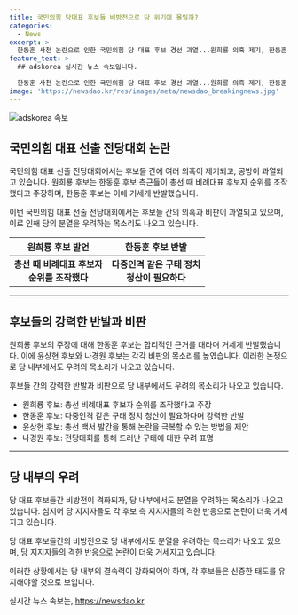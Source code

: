```yaml
---
title: 국민의힘 당대표 후보들 비방전으로 당 위기에 몰릴까?
categories:
  - News
excerpt: >
  한동훈 사천 논란으로 인한 국민의힘 당 대표 후보 경선 과열...원희룡 의혹 제기, 한동훈 반발에 윤상현·나경원 비판 - 사회적 관심 부각, 당내 분열 우려까지 나오는 열흘 전당대회 현장.
feature_text: >
  ## adskorea 실시간 뉴스 속보입니다.

  한동훈 사천 논란으로 인한 국민의힘 당 대표 후보 경선 과열...원희룡 의혹 제기, 한동훈 반발에 윤상현·나경원 비판 - 사회적 관심 부각, 당내 분열 우려까지 나오는 열흘 전당대회 현장.
image: 'https://newsdao.kr/res/images/meta/newsdao_breakingnews.jpg'
---
```


<p><img src="https://newsdao.kr/res/images/meta/newsdao_breakingnews.jpg" alt="adskorea 속보" /></p>

<h2 data-ke-size="size26">국민의힘 대표 선출 전당대회 논란</h2>

<p>국민의힘 대표 선출 전당대회에서는 후보들 간에 여러 의혹이 제기되고, 공방이 과열되고 있습니다. 원희룡 후보는 한동훈 후보 측근들이 총선 때 비례대표 후보자 순위를 조작했다고 주장하며, 한동훈 후보는 이에 거세게 반발했습니다.</p>

<p data-ke-size="size16">이번 국민의힘 대표 선출 전당대회에서는 후보들 간의 의혹과 비판이 과열되고 있으며, 이로 인해 당의 분열을 우려하는 목소리도 나오고 있습니다.</p>

<table style="width: 70%;">
<thead>
    <tr>
        <th>원희룡 후보 발언</th>
        <th>한동훈 후보 반발</th>
    </tr>
</thead>
<tbody>
    <tr>
        <td style="text-align: center; height: 17px;"><b>총선 때 비례대표 후보자 순위를 조작했다</b></td>
        <td style="text-align: center; height: 17px;"><b>다중인격 같은 구태 정치 청산이 필요하다</b></td>
    </tr>
</tbody>
</table>

<hr />

<h2 data-ke-size="size26">후보들의 강력한 반발과 비판</h2>

<p>원희룡 후보의 주장에 대해 한동훈 후보는 합리적인 근거를 대라며 거세게 반발했습니다. 이에 윤상현 후보와 나경원 후보는 각각 비판의 목소리를 높였습니다. 이러한 논쟁으로 당 내부에서도 우려의 목소리가 나오고 있습니다.</p>

<p data-ke-size="size16">후보들 간의 강력한 반발과 비판으로 당 내부에서도 우려의 목소리가 나오고 있습니다.</p>

<ul>
    <li>원희룡 후보: 총선 비례대표 후보자 순위를 조작했다고 주장</li>
    <li>한동훈 후보: 다중인격 같은 구태 정치 청산이 필요하다며 강력한 반발</li>
    <li>윤상현 후보: 총선 백서 발간을 통해 논란을 극복할 수 있는 방법을 제안</li>
    <li>나경원 후보: 전당대회를 통해 드러난 구태에 대한 우려 표명</li>
</ul>

<hr />

<h2 data-ke-size="size26">당 내부의 우려</h2>

<p>당 대표 후보들간 비방전이 격화되자, 당 내부에서도 분열을 우려하는 목소리가 나오고 있습니다. 심지어 당 지지자들도 각 후보 측 지지자들의 격한 반응으로 논란이 더욱 거세지고 있습니다.</p>

<p data-ke-size="size16">당 대표 후보들간의 비방전으로 당 내부에서도 분열을 우려하는 목소리가 나오고 있으며, 당 지지자들의 격한 반응으로 논란이 더욱 거세지고 있습니다.</p>

<p>이러한 상황에서는 당 내부의 결속력이 강화되어야 하며, 각 후보들은 신중한 태도를 유지해야할 것으로 보입니다.</p>
실시간 뉴스 속보는, <a href="https://newsdao.kr" rel="dofollow">https://newsdao.kr</a>


